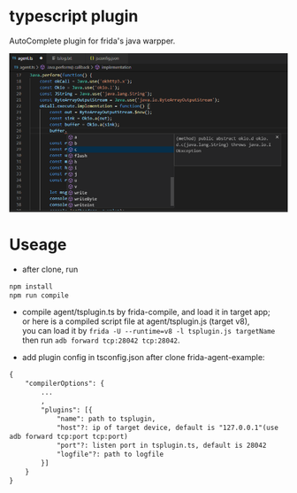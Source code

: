 
# typescript plugin  
AutoComplete plugin for frida's java warpper.  

![](./example.png)

# Useage  
* after clone, run  
```
npm install
npm run compile
```
* compile agent/tsplugin.ts by frida-compile, and load it in target app;  
or here is a compiled script file at agent/tsplugin.js (target v8),  
you can load it by `frida -U --runtime=v8 -l tsplugin.js targetName`  
then run `adb forward tcp:28042 tcp:28042`.  

* add plugin config in tsconfig.json after clone frida-agent-example:  
```
{
    "compilerOptions": {
        ...
        ,
        "plugins": [{
            "name": path to tsplugin,
            "host"?: ip of target device, default is "127.0.0.1"(use adb forward tcp:port tcp:port)
            "port"?: listen port in tsplugin.ts, default is 28042
            "logfile"?: path to logfile
        }]
    }
}
```